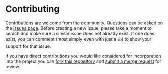 # Contributing

Contributions are welcome from the community. Questions can be asked on the
[issues page][1]. Before creating a new issue, please take a moment to search
and make sure a similar issue does not already exist. If one does exist, you
can comment (most simply even with just a :+1:) to show your support for that
issue.

If you have direct contributions you would like considered for incorporation
into the project you can [fork this repository][2] and
[submit a merge request][3] for review.

[1]: https://code.usgs.gov/ghsc/nshmp/nshms/nshm-alaska/-/issues
[2]: https://docs.gitlab.com/ee/user/project/repository/forking_workflow.html#creating-a-fork
[3]: https://docs.gitlab.com/ee/user/project/merge_requests/creating_merge_requests.html
